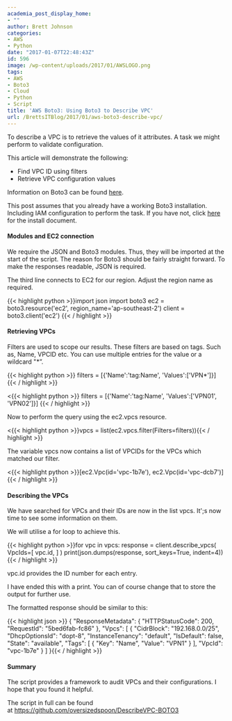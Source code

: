 ```yaml
---
academia_post_display_home:
- ""
author: Brett Johnson
categories:
- AWS
- Python
date: "2017-01-07T22:48:43Z"
id: 596
image: /wp-content/uploads/2017/01/AWSLOGO.png
tags:
- AWS
- Boto3
- Cloud
- Python
- Script
title: 'AWS Boto3: Using Boto3 to Describe VPC'
url: /BrettsITBlog/2017/01/aws-boto3-describe-vpc/
---
```


To describe a VPC is to retrieve the values of it attributes. A task we might perform to validate configuration.

This article will demonstrate the following:

  * Find VPC ID using filters
  * Retrieve VPC configuration values

Information on Boto3 can be found [here](http://boto3.readthedocs.io/en/latest/index.html).

This post assumes that you already have a working Boto3 installation. Including IAM configuration to perform the task. If you have not, click [here](https://boto3.readthedocs.io/en/latest/guide/quickstart.html) for the install document.

#### Modules and EC2 connection

We require the JSON and Boto3 modules. Thus, they will be imported at the start of the script. The reason for Boto3 should be fairly straight forward. To make the responses readable, JSON is required.

The third line connects to EC2 for our region. Adjust the region name as required.

{{< highlight python >}}import json
import boto3
ec2 = boto3.resource('ec2', region_name='ap-southeast-2')
client = boto3.client('ec2')
{{< / highlight >}}

#### Retrieving VPCs

Filters are used to scope our results. These filters are based on tags. Such as, Name, VPCID etc. You can use multiple entries for the value or a wildcard "*&#8221;.

{{< highlight python >}}
filters = [{'Name':'tag:Name', 'Values':['VPN*']}]
{{< / highlight >}}

<{{< highlight python >}}
filters = [{'Name':'tag:Name', 'Values':['VPN01', 'VPN02']}]
{{< / highlight >}}

Now to perform the query using the ec2.vpcs resource.

<{{< highlight python >}}vpcs = list(ec2.vpcs.filter(Filters=filters)){{< / highlight >}}

The variable vpcs now contains a list of VPCIDs for the VPCs which matched our filter.

<{{< highlight python >}}[ec2.Vpc(id='vpc-1b7e'), ec2.Vpc(id='vpc-dcb7')]{{< / highlight >}}

#### Describing the VPCs

We have searched for VPCs and their IDs are now in the list vpcs. It';s now time to see some information on them.

We will utilise a for loop to achieve this.

{{< highlight python >}}for vpc in vpcs:
    response = client.describe_vpcs(
        VpcIds=[
            vpc.id,
        ]
    )
    print(json.dumps(response, sort_keys=True, indent=4)){{< / highlight >}}

vpc.id provides the ID number for each entry.

I have ended this with a print. You can of course change that to store the output for further use.

The formatted response should be similar to this:

{{< highlight json >}}
{
    "ResponseMetadata": {
        "HTTPStatusCode": 200,
        "RequestId": "5bed6fab-fc86"
    },
    "Vpcs": [
        {
            "CidrBlock": "192.168.0.0/25",
            "DhcpOptionsId": "dopt-8",
            "InstanceTenancy": "default",
            "IsDefault": false,
            "State": "available",
            "Tags": [
                {
                    "Key": "Name",
                    "Value": "VPN1"
                }
            ],
            "VpcId": "vpc-1b7e"
        }
    ]
}{{< / highlight >}}

#### Summary

The script provides a framework to audit VPCs and their configurations. I hope that you found it helpful.

The script in full can be found at https://github.com/oversizedspoon/DescribeVPC-BOTO3